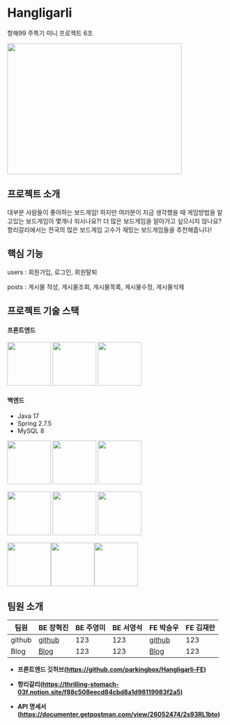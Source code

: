 # Hangligarli
항해99 주특기 미니 프로젝트 6조

<img src="http://openimage.interpark.com/goods_image_big/1/6/6/0/8113981660_l.jpg" width="400" height="300">

## 프로젝트 소개
대부분 사람들이 좋아하는 보드게임! 하지만 여러분이 지금 생각했을 때 게임방법을 알고있는 보드게임이 몇개나 되시나요?! 더 많은 보드게임을 알아가고 싶으시지 않나요? 항리갈리에서는 전국의 많은 보드게임 고수가 재밌는 보드게임들을 추천해줍니다! 

## 핵심 기능
users : 회원가입, 로그인, 회원탈퇴 

posts : 게시물 작성, 게시물조회, 게시물목록, 게시물수정, 게시물삭제

## 프로젝트 기술 스택
#### 프론트엔드

<img src="https://user-images.githubusercontent.com/99636399/226173575-6dfbd569-b43a-4185-a5c2-abf70c3441c7.png" width="100" height="100"> <img src="https://images.velog.io/images/edie_ko/post/4631c9fc-fa76-47e9-9d77-bc160476c60a/1_mv73TpGPVFXzJqu920m5Og.png" width="100" height="100"> <img src="https://www.cloudexchange.co.kr/static/catalog/aws/ec2.png" width="100" height="100">

#### 백엔드
* Java 17
* Spring 2.7.5
* MySQL 8

<img src="https://user-images.githubusercontent.com/99636399/226173967-03347d0e-f42b-4fe8-a9d9-d6bfcc5580b9.png" width="100" height="100"> <img src="https://user-images.githubusercontent.com/99636399/226174245-9bed045f-281f-4d2d-9985-4e63fb1a132e.png" width="100" height="100"> <img src="https://user-images.githubusercontent.com/99636399/226174376-8c73d927-dcb5-4fe5-96c1-4c696967335a.png" width="100" height="100">

<img src="https://user-images.githubusercontent.com/99636399/226174135-2efb7fff-7e58-4d0a-a2d1-f7777c952945.png" width="100" height="100"> <img src="https://user-images.githubusercontent.com/99636399/226174491-99c1a502-8976-400a-a81b-cffb9574ffb3.png" width="100" height="100"> <img src="https://www.cloudexchange.co.kr/static/catalog/aws/ec2.png" width="100" height="100">

<img src="https://user-images.githubusercontent.com/99636399/226835533-91eac40a-7f76-44cf-9279-a1c3e28cc34d.png" width="100" height="100"><img src="https://user-images.githubusercontent.com/99636399/226835699-37d37467-caf6-4141-84fa-69da981c9f27.png" width="100" height="100"><img src="https://user-images.githubusercontent.com/99636399/226835967-05a2d46e-9946-4170-b189-42e7e63615d3.png" width="100" height="100">



## 팀원 소개

|팀원|BE 장혁진|BE 주영미|BE 서영석|FE 박승우|FE 김재란|
|---|---|---|---|---|---|
|github|[github](https://github.com/hyukjin1210)|123|123|[github](https://github.com/parkingbox)|123|
|Blog|[Blog](https://chaos2061.tistory.com/)|123|123|[Blog](https://velog.io/@psw501144)|123|

* **프론트엔드 깃허브(https://github.com/parkingbox/Hangligarli-FE)** 

* **항리갈리(https://thrilling-stomach-03f.notion.site/f88c508eecd84cbd8a1d98119983f2a5)**
* **API 명세서(https://documenter.getpostman.com/view/26052474/2s93RL1bto)**


